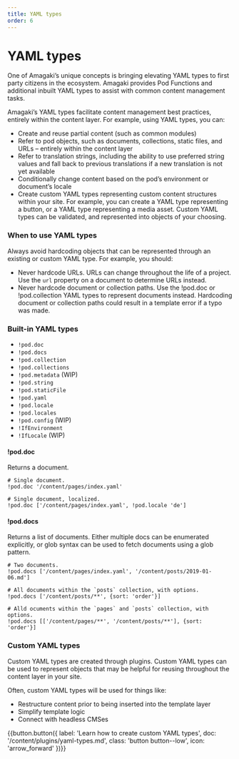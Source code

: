 ```yaml
---
title: YAML types
order: 6
---
```

# YAML types

One of Amagaki’s unique concepts is bringing elevating YAML types to first party
citizens in the ecosystem. Amagaki provides Pod Functions and additional inbuilt
YAML types to assist with common content management tasks.

Amagaki’s YAML types facilitate content management best practices, entirely
within the content layer. For example, using YAML types, you can:

*   Create and reuse partial content (such as common modules)
*   Refer to pod objects, such as documents, collections, static files, and URLs
    – entirely within the content layer
*   Refer to translation strings, including the ability to use preferred string
    values and fall back to previous translations if a new translation is not
    yet available
*   Conditionally change content based on the pod’s environment or document’s
    locale
*   Create custom YAML types representing custom content structures within your
    site. For example, you can create a YAML type representing a button, or a
    YAML type representing a media asset. Custom YAML types can be validated,
    and represented into objects of your choosing.

### When to use YAML types

Always avoid hardcoding objects that can be represented through an existing or
custom YAML type. For example, you should:

*   Never hardcode URLs. URLs can change throughout the life of a project. Use
    the `url` property on a document to determine URLs instead.
*   Never hardcode document or collection paths. Use the !pod.doc or
    !pod.collection YAML types to represent documents instead. Hardcoding
    document or collection paths could result in a template error if a typo was
    made.

### Built-in YAML types

- `!pod.doc`
- `!pod.docs`
- `!pod.collection`
- `!pod.collections`
- `!pod.metadata` (WIP)
- `!pod.string`
- `!pod.staticFile`
- `!pod.yaml`
- `!pod.locale`
- `!pod.locales`
- `!pod.config` (WIP)
- `!IfEnvironment`
- `!IfLocale` (WIP)

#### !pod.doc

Returns a document.

```
# Single document.
!pod.doc '/content/pages/index.yaml'

# Single document, localized.
!pod.doc ['/content/pages/index.yaml', !pod.locale 'de']
```

#### !pod.docs

Returns a list of documents. Either multiple docs can be enumerated explicitly,
or glob syntax can be used to fetch documents using a glob pattern.

```
# Two documents.
!pod.docs ['/content/pages/index.yaml', '/content/posts/2019-01-06.md']

# All documents within the `posts` collection, with options.
!pod.docs ['/content/posts/**', {sort: 'order'}]

# Alld ocuments within the `pages` and `posts` collection, with options.
!pod.docs [['/content/pages/**', '/content/posts/**'], {sort: 'order'}]
```

### Custom YAML types

Custom YAML types are created through plugins. Custom YAML types can be used to
represent objects that may be helpful for reusing throughout the content layer
in your site.

Often, custom YAML types will be used for things like:

- Restructure content prior to being inserted into the template layer
- Simplify template logic
- Connect with headless CMSes

{{button.button({
    label: 'Learn how to create custom YAML types',
    doc: '/content/plugins/yaml-types.md',
    class: 'button button--low',
    icon: 'arrow_forward'
})}}